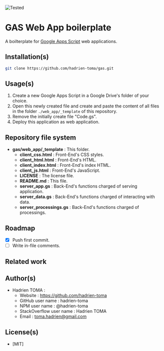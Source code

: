 ![Tested](https://img.shields.io/badge/color-passing-green.svg)
# GAS Web App boilerplate
A boilterplate for [Google Apps Script](https://developers.google.com/apps-script/) web applications.

## Installation(s)
```bash
git clone https://github.com/hadrien-toma/gas.git
```

## Usage(s)
1. Create a new Google Apps Script in a Google Drive's folder of your choice.
2. Open this newly created file and create and paste the content of all files in the folder `./web_app/_template` of this repository.
3. Remove the initially create file "Code.gs".
4. Deploy this application as web application.

## Repository file system
* **gas/web_app/_template** : This folder.
  * **client_css.html** : Front-End's CSS styles.
  * **client_html.html** : Front-End's HTML.
  * **client_index.html** : Front-End's index HTML.
  * **client_js.html** : Front-End's JavaScript.
  * **LICENSE** : The license file.
  * **README.md** : This file.
  * **server_app.gs** : Back-End's functions charged of serving application.
  * **server_data.gs** : Back-End's functions charged of interacting with data.
  * **server_processings.gs** : Back-End's functions charged of processings.

## Roadmap
- [x] Push first commit.
- [ ] Write in-file comments.

## Related work

## Author(s)
* Hadrien TOMA :
  * Website : https://github.com/hadrien-toma
  * GitHub user name : hadrien-toma
  * NPM user name : @hadrien-toma
  * StackOverflow user name : Hadrien TOMA
  * Email : [toma.hadrien@gmail.com](mailto:toma.hadrien@gmail.com?Subject=About%20gas-web_app-_template)

## License(s)
* [MIT]
